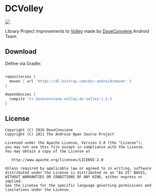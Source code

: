 DCVolley
==========
![](https://corporate.doveconviene.it/wp-content/uploads/2015/07/logo-it-low.png)

Library Project improvements to [Volley](https://android.googlesource.com/platform/frameworks/volley) made by [DoveConviene](https://www.doveconviene.it) Android Team.

## Download

Define via Gradle:
```groovy

repositories {
  maven { url 'https://dl.bintray.com/dvc-android/maven' }
}

dependencies {
  compile "it.doveconviene.volley:dc-volley:1.1.1
}

```

## License


    Copyright (C) 2016 DoveConviene
    Copyright (C) 2011 The Android Open Source Project

    Licensed under the Apache License, Version 2.0 (the "License");
    you may not use this file except in compliance with the License.
    You may obtain a copy of the License at

       http://www.apache.org/licenses/LICENSE-2.0

    Unless required by applicable law or agreed to in writing, software
    distributed under the License is distributed on an "AS IS" BASIS,
    WITHOUT WARRANTIES OR CONDITIONS OF ANY KIND, either express or implied.
    See the License for the specific language governing permissions and
    limitations under the License.

